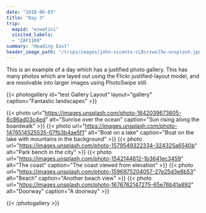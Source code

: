 ```yaml
---
date: "2018-06-03"
title: "Day 3"
trip:
  mapid: "eswatini"
  visited_labels:
  - "ZAF1189"
summary: "Heading East"
header_image_path: "/trips/images/john-vicente-cLBsrzwoJ3w-unsplash.jpg"
---
```


This is an example of a day which has a justified photo gallery. This has many photos which are layed out using the Flickr justified-layout model, and are resolvable into larger images using PhotoSwipe still.

{{< photogallery id="test Gallery Layout" layout="gallery" caption="Fantastic landscapes" >}}

{{< photo url="https://images.unsplash.com/photo-1642039673605-6c86ad03c4ed" alt="Sunrise over the ocean" caption="Sun rising along the boardwalk" >}}
{{< photo url="https://images.unsplash.com/photo-1476514525535-07fb3b4ae5f1" alt="Boat on a lake" caption="Boat on the lake with mountains in the background" >}}
{{< photo url="https://images.unsplash.com/photo-1579549322334-324325a6540b" alt="Park bench in the city" >}}
{{< photo url="https://images.unsplash.com/photo-1542144612-1b3641ec3459" alt="The coast" caption="The coast viewed from elevation" >}}
{{< photo url="https://images.unsplash.com/photo-1596975204057-27e25d3e8b53" alt="Beach" caption="Another beach view" >}}
{{< photo url="https://images.unsplash.com/photo-1676762147275-65e76b41a892" alt="Doorway" caption="A doorway" >}}

{{< /photogallery >}}

